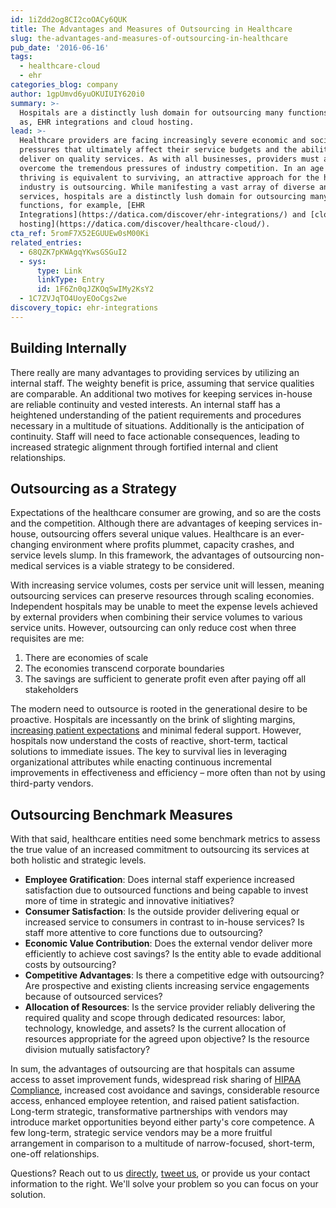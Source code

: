 ```yaml
---
id: 1iZdd2og8CI2coOACy6QUK
title: The Advantages and Measures of Outsourcing in Healthcare
slug: the-advantages-and-measures-of-outsourcing-in-healthcare
pub_date: '2016-06-16'
tags:
  - healthcare-cloud
  - ehr
categories_blog: company
author: 1gpUmvd6yuOKUIUIY620i0
summary: >-
  Hospitals are a distinctly lush domain for outsourcing many functions, such
  as, EHR integrations and cloud hosting.
lead: >-
  Healthcare providers are facing increasingly severe economic and social
  pressures that ultimately affect their service budgets and the ability to
  deliver on quality services. As with all businesses, providers must also
  overcome the tremendous pressures of industry competition. In an age where
  thriving is equivalent to surviving, an attractive approach for the healthcare
  industry is outsourcing. While manifesting a vast array of diverse and complex
  services, hospitals are a distinctly lush domain for outsourcing many
  functions, for example, [EHR
  Integrations](https://datica.com/discover/ehr-integrations/) and [cloud
  hosting](https://datica.com/discover/healthcare-cloud/).
cta_ref: 5romF7X52EGUUEw0sM00Ki
related_entries:
  - 68QZK7pKWAgqYKwsGSGuI2
  - sys:
      type: Link
      linkType: Entry
      id: 1F6Zn0qJZKOqSwIMy2KsY2
  - 1C7ZVJqTO4UoyEOoCgs2we
discovery_topic: ehr-integrations
---
```

## Building Internally

There really are many advantages to providing services by utilizing an internal staff. The weighty benefit is price, assuming that service qualities are comparable. An additional two motives for keeping services in-house are reliable continuity and vested interests. An internal staff has a heightened understanding of the patient requirements and procedures necessary in a multitude of situations. Additionally is the anticipation of continuity. Staff will need to face actionable consequences, leading to increased strategic alignment through fortified internal and client relationships.

## Outsourcing as a Strategy

Expectations of the healthcare consumer are growing, and so are the costs and the competition. Although there are advantages of keeping services in-house, outsourcing offers several unique values. Healthcare is an ever-changing environment where profits plummet, capacity crashes, and service levels slump. In this framework, the advantages of outsourcing non-medical services is a viable strategy to be considered.

With increasing service volumes, costs per service unit will lessen, meaning outsourcing services can preserve resources through scaling economies. Independent hospitals may be unable to meet the expense levels achieved by external providers when combining their service volumes to various service units. However, outsourcing can only reduce cost when three requisites are me:

1. There are economies of scale
2. The economies transcend corporate boundaries
3. The savings are sufficient to generate profit even after paying off all stakeholders

The modern need to outsource is rooted in the generational desire to be proactive. Hospitals are incessantly on the brink of slighting margins, [increasing patient expectations](https://datica.com/blog/2017-healthcare-trends-part-1-the-rise-of-patient-as-consumer/) and minimal federal support. However, hospitals now understand the costs of reactive, short-term, tactical solutions to immediate issues. The key to survival lies in leveraging organizational attributes while enacting continuous incremental improvements in effectiveness and efficiency – more often than not by using third-party vendors.

## Outsourcing Benchmark Measures

With that said, healthcare entities need some benchmark metrics to assess the true value of an increased commitment to outsourcing its services at both holistic and strategic levels.

* **Employee Gratification**: Does internal staff experience increased satisfaction due to outsourced functions and being capable to invest more of time in strategic and innovative initiatives?
* **Consumer Satisfaction**: Is the outside provider delivering equal or increased service to consumers in contrast to in-house services? Is staff more attentive to core functions due to outsourcing?
* **Economic Value Contribution**: Does the external vendor deliver more efficiently to achieve cost savings? Is the entity able to evade additional costs by outsourcing?
* **Competitive Advantages**: Is there a competitive edge with outsourcing? Are prospective and existing clients increasing service engagements because of outsourced services?
* **Allocation of Resources**: Is the service provider reliably delivering the required quality and scope through dedicated resources: labor, technology, knowledge, and assets? Is the current allocation of resources appropriate for the agreed upon objective? Is the resource division mutually satisfactory?

In sum, the advantages of outsourcing are that hospitals can assume access to asset improvement funds, widespread risk sharing of [HIPAA Compliance](https://datica.com/discover/hipaa-compliance/), increased cost avoidance and savings, considerable resource access, enhanced employee retention, and raised patient satisfaction. Long-term strategic, transformative partnerships with vendors may introduce market opportunities beyond either party's core competence. A few long-term, strategic service vendors may be a more fruitful arrangement in comparison to a multitude of narrow-focused, short-term, one-off relationships.

Questions? Reach out to us [directly][1], [tweet us][2], or provide us your contact information to the right. We'll solve your problem so you can focus on your solution.

[1]: mailto:hello@datica.com
[2]: https://twitter.com/daticahealth
  